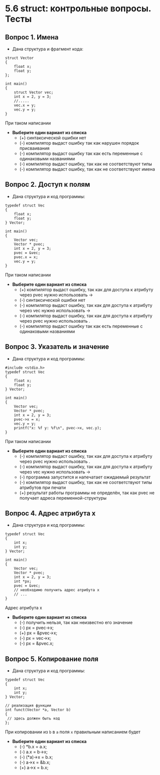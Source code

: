 # 5.6 struct: контрольные вопросы. Тесты

## **Вопрос 1. Имена**

* Дана структура и фрагмент кода:  

```// код листинг вопрос 1
struct Vector
{
    float x;
    float y;
};

int main()
{
    struct Vector vec;
    int x = 2, y = 3;
    //.....
    vec.x = y;
    vec.y = y;
}
```  

При таком написании  

* **Выберите один вариант из списка**
  * (+) синтаксической ошибки нет
  * (-) компилятор выдаст ошибку так как нарушен порядок присваивания
  * (-) компилятор выдаст ошибку так как есть переменные с одинаковыми названиями
  * (-) компилятор выдаст ошибку, так как не соответствуют типы
  * (-) компилятор выдаст ошибку, так как не соответствуют имена

## **Вопрос 2. Доступ к полям**

* Дана структура и код программы:  

```// код листинг вопрос 2
typedef struct Vec
{
    float x;
    float y;
} Vector;

int main()
{
    Vector vec;
    Vector * pvec;
    int x = 2, y = 3;
    pvec = &vec;
    pvec.x = x;
    vec.y = y;
}
```  

При таком написании  

* **Выберите один вариант из списка**
  * (+) компилятор выдаст ошибку, так как для доступа к атрибуту через pvec нужно использовать ->
  * (-) синтаксической ошибки нет
  * (-) компилятор выдаст ошибку, так как для доступа к атрибуту через vec нужно использовать ->
  * (-) компилятор выдаст ошибку, так как для доступа к атрибуту через pvec нужно использовать .
  * (-) компилятор выдаст ошибку так как есть переменные с одинаковыми названиями

## **Вопрос 3. Указатель и значение**

* Дана структура и код программы:  

```// код листинг вопрос 3
#include <stdio.h>
typedef struct Vec
{
    float x;
    float y;
} Vector;

int main()
{
    Vector vec;
    Vector * pvec;
    int x = 2, y = 3;
    pvec->x = x;
    vec.y = y;
    printf("x: %f y: %f\n", pvec->x, vec.y);
}
```  

При таком написании  

* **Выберите один вариант из списка**
  * (-) компилятор выдаст ошибку, так как для доступа к атрибуту через pvec нужно использовать .
  * (-) компилятор выдаст ошибку, так как для доступа к атрибуту через vec нужно использовать ->
  * (-) программа запустится и напечатает ожидаемый результат
  * (-) компилятор выдаст ошибку, так как не соответствуют типы атрибутов при печати
  * (+) результат работы программы не определён, так как pvec не получает адреса переменной-структуры

## **Вопрос 4. Адрес атрибута х**

* Дана структура и код программы:  

```// код листинг вопрос 4
typedef struct Vec
{
    int x;
    int y;
} Vector;

int main()
{
    Vector vec;
    Vector * pvec;
    int x = 2, y = 3;
    int *px;
    pvec = &vec;
    // необходимо получить адрес атрибута x
    // ...
}
```  

Адрес атрибута x  

* **Выберите один вариант из списка**
  * (-) получить нельзя, так как неизвестно его значение
  * (-) px = pvec->x;
  * (+) px = &pvec->x;
  * (-) px = vec->x;
  * (-) px = &pvec.x;

## **Вопрос 5. Копирование поля**

* Дана структура и код программы:  

```// код листинг вопрос 5
typedef struct Vec
{
    int x;
    int y;
} Vector;

// реализация функции
int funct(Vector *a, Vector b)
{
 // здесь должен быть код
};
```  

При копировании из `b` в `a` поля `x` правильным написанием будет  

* **Выберите один вариант из списка**
  * (-) *b.x = a.x;
  * (-) a.x = b->x;
  * (-) (*a)->x = b.x;
  * (-) a->x = &b.x;
  * (+) a->x = b.x;
